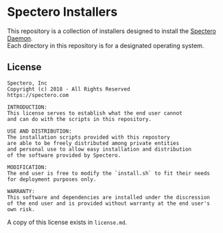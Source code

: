 # Spectero Installers
This repository is a collection of installers designed to install the [Spectero Daemon](https://).  
Each directory in this repository is for a designated operating system.

## License
```
Spectero, Inc
Copyright (c) 2018 - All Rights Reserved
https://spectero.com

INTRODUCTION:
This license serves to establish what the end user cannot
and can do with the scripts in this repository.

USE AND DISTRIBUTION:
The installation scripts provided with this repostory
are able to be freely distributed among private entities
and personal use to allow easy installation and distribution
of the software provided by Spectero.

MODIFICATION:
The end user is free to modify the `install.sh` to fit their needs
for deployment purposes only.

WARRANTY:
This software and dependencies are installed under the discression
of the end user and is provided without warranty at the end user's
own risk.
```

A copy of this license exists in `license.md`.

